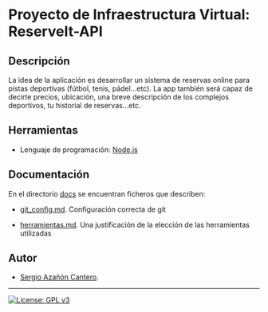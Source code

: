 # Proyecto de Infraestructura Virtual: ReserveIt-API

## Descripción
La idea de la aplicación es desarrollar un sistema de reservas online para pistas deportivas (fútbol, tenis, pádel...etc). La app también será capaz de decirte precios, ubicación, una breve descripción de los complejos deportivos, tu historial de reservas...etc.

## Herramientas
+ Lenguaje de programación: [Node.js](https://nodejs.org/es/)

## Documentación
En el directorio [docs](https://github.com/sergiocantero8/ReserveIt-API/tree/master/docs) se encuentran ficheros que describen:

+ [git_config.md](https://github.com/sergiovp/IV-OrganizeAndGo/blob/master/doc/git_config.md). Configuración correcta de git

+ [herramientas.md](https://github.com/sergiovp/IV-OrganizeAndGo/blob/master/doc/herramientas.md). Una justificación de la elección de las herramientas utilizadas 

## Autor

+ [Sergio Azañón Cantero](https://github.com/sergiocantero8).

---
[![License: GPL v3](https://img.shields.io/badge/License-GPLv3-blue.svg)](https://www.gnu.org/licenses/gpl-3.0)

